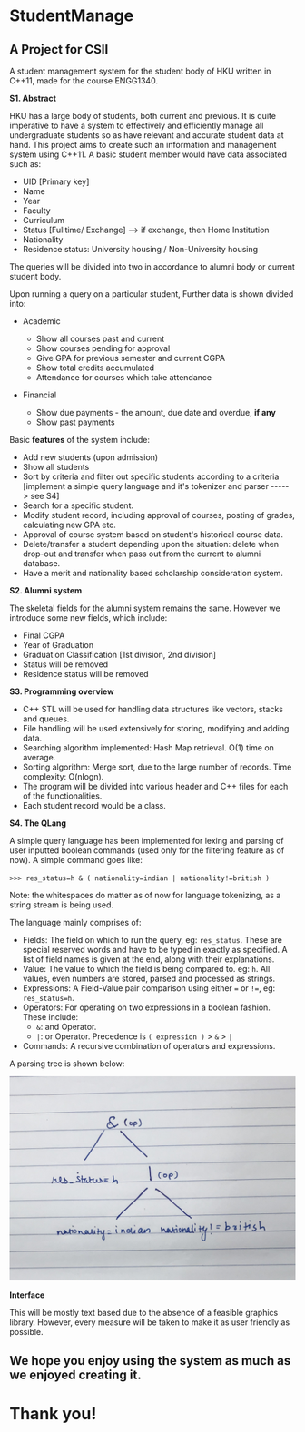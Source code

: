 # StudentManage
## A Project for CSII

A student management system for the student body of HKU written in C++11, made for the course ENGG1340.

**S1. Abstract**

HKU has a large body of students, both current and previous. It is quite imperative to have a system to effectively and efficiently manage all undergraduate students so as have relevant and accurate student data at hand. This project aims to create such an information and management system using C++11. A basic student member would have data associated such as:

- UID [Primary key]
- Name
- Year
- Faculty
- Curriculum
- Status [Fulltime/ Exchange] --> if exchange, then Home Institution
- Nationality
- Residence status: University housing / Non-University housing

The queries will be divided into two in accordance to alumni body or current student body.

Upon running a query on a particular student, Further data is shown divided into:
- Academic
  - Show all courses past and current
  - Show courses pending for approval
  - Give GPA for previous semester and current CGPA
  - Show total credits accumulated
  - Attendance for courses which take attendance

- Financial
  - Show due payments - the amount, due date and overdue, **if any**
  - Show past payments

Basic **features** of the system include:
- Add new students (upon admission)
- Show all students
- Sort by criteria and filter out specific students according to a criteria [implement a simple query language and it's tokenizer and parser -----> see S4]
- Search for a specific student.
- Modify student record, including approval of courses, posting of grades, calculating new GPA etc.
- Approval of course system based on student's historical course data.
- Delete/transfer a student depending upon the situation: delete when drop-out and transfer when pass out from the current to alumni database.
- Have a merit and nationality based scholarship consideration system.

**S2. Alumni system**

The skeletal fields for the alumni system remains the same. However we introduce some new fields, which include:
- Final CGPA
- Year of Graduation
- Graduation Classification [1st division, 2nd division]
- Status will be removed
- Residence status will be removed

**S3. Programming overview**

  - C++ STL will be used for handling data structures like vectors, stacks and queues.
  - File handling will be used extensively for storing, modifying and adding data.
  - Searching algorithm implemented: Hash Map retrieval. O(1) time on average.
  - Sorting algorithm: Merge sort, due to the large number of records. Time complexity: O(nlogn).
  - The program will be divided into various header and C++ files for each of the functionalities.
  - Each student record would be a class.

**S4. The QLang**

A simple query language has been implemented for lexing and parsing of user inputted boolean commands (used only for the filtering feature as of now). A simple command goes like:

`>>> res_status=h & ( nationality=indian | nationality!=british )`

Note: the whitespaces do matter as of now for language tokenizing, as a string stream is being used.

The language mainly comprises of:

- Fields: The field on which to run the query, eg: `res_status`. These are special reserved words and have to be typed in exactly as specified. A list of field names is given at the end, along with their explanations.
- Value: The value to which the field is being compared to. eg: `h`. All values, even numbers are stored, parsed and processed as strings.
- Expressions: A Field-Value pair comparison using either `=` or `!=`, eg: `res_status=h`.
- Operators: For operating on two expressions in a boolean fashion. These include:
  - `&`: and Operator.
  - `|`: or Operator.
  Precedence is `( expression )` > `&` > `|`
- Commands: A recursive combination of operators and expressions.

A parsing tree is shown below:

![Parse Tree](parse.jpg)

**Interface**

This will be mostly text based due to the absence of a feasible graphics library. However, every measure will be taken to make it as user friendly as possible.

## We hope you enjoy using the system as much as we enjoyed creating it.
# Thank you!
